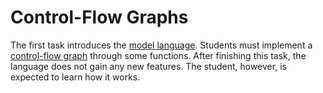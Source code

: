 # Control-Flow Graphs
The first task introduces the [model language](./model-language.md). Students
must implement a [control-flow graph](https://homepages.dcc.ufmg.br/~fernando/classes/dcc888/ementa/slides/ControlFlowGraphs.pdf)
through some functions. After finishing this task, the language does not gain
any new features. The student, however, is expected to learn how it works.
